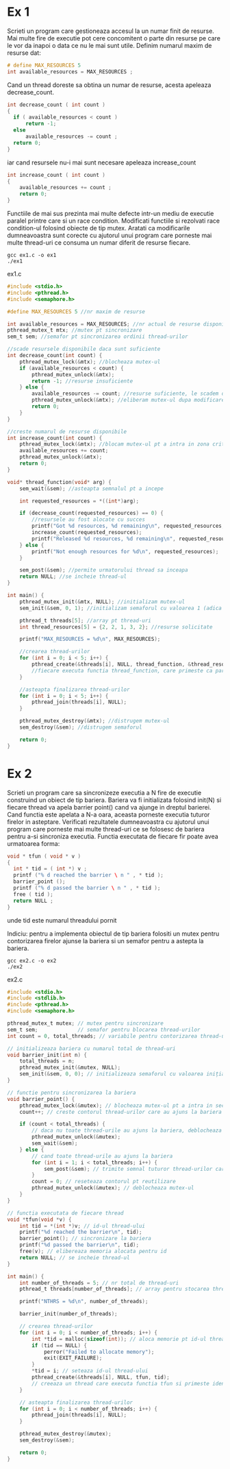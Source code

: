 # Ex 1

Scrieti un program care gestioneaza accesul la un numar finit de resurse.
Mai multe fire de executie pot cere concomitent o parte din resurse pe care
le vor da inapoi o data ce nu le mai sunt utile. Definim numarul maxim
de resurse dat:

```c
# define MAX_RESOURCES 5
int available_resources = MAX_RESOURCES ;
```

Cand un thread doreste sa obtina un numar de resurse, acesta apeleaza
decrease_count.

```c
int decrease_count ( int count )
{
  if ( available_resources < count )
      return -1;
  else
      available_resources -= count ;
  return 0;
}
```

iar cand resursele nu-i mai sunt necesare apeleaza increase_count

```c
int increase_count ( int count )
{
    available_resources += count ;
    return 0;
}
```

Functiile de mai sus prezinta mai multe defecte intr-un mediu de executie
paralel printre care si un race condition. Modificati functiile si rezolvati
race condition-ul folosind obiecte de tip mutex. Aratati ca modificarile
dumneavoastra sunt corecte cu ajutorul unui program care porneste mai
multe thread-uri ce consuma un numar diferit de resurse fiecare.

```ssh_session
gcc ex1.c -o ex1
./ex1
```

ex1.c

```c
#include <stdio.h>
#include <pthread.h>
#include <semaphore.h>

#define MAX_RESOURCES 5 //nr maxim de resurse

int available_resources = MAX_RESOURCES; //nr actual de resurse disponibile
pthread_mutex_t mtx; //mutex pt sincronizare
sem_t sem; //semafor pt sincronizarea ordinii thread-urilor

//scade resursele disponibile daca sunt suficiente
int decrease_count(int count) {
    pthread_mutex_lock(&mtx); //blocheaza mutex-ul
    if (available_resources < count) {
        pthread_mutex_unlock(&mtx);
        return -1; //resurse insuficiente
    } else {
        available_resources -= count; //resurse suficiente, le scadem din total
        pthread_mutex_unlock(&mtx); //eliberam mutex-ul dupa modificare
        return 0; 
    }
}

//creste numarul de resurse disponibile
int increase_count(int count) {
    pthread_mutex_lock(&mtx); //blocam mutex-ul pt a intra in zona critica
    available_resources += count;
    pthread_mutex_unlock(&mtx);
    return 0;
}

void* thread_function(void* arg) {
    sem_wait(&sem); //asteapta semnalul pt a incepe

    int requested_resources = *((int*)arg);

    if (decrease_count(requested_resources) == 0) {
    	//resursele au fost alocate cu succes
        printf("Got %d resources, %d remaining\n", requested_resources, available_resources);
        increase_count(requested_resources);
        printf("Released %d resources, %d remaining\n", requested_resources, available_resources);
    } else {
        printf("Not enough resources for %d\n", requested_resources);
    }

    sem_post(&sem); //permite urmatorului thread sa inceapa
    return NULL; //se incheie thread-ul
}

int main() {
    pthread_mutex_init(&mtx, NULL); //initializam mutex-ul
    sem_init(&sem, 0, 1); //initializam semaforul cu valoarea 1 (adica doar un thread se poate executa deodata)

    pthread_t threads[5]; //array pt thread-uri
    int thread_resources[5] = {2, 2, 1, 3, 2}; //resurse solicitate

    printf("MAX_RESOURCES = %d\n", MAX_RESOURCES);

    //crearea thread-urilor
    for (int i = 0; i < 5; i++) {
        pthread_create(&threads[i], NULL, thread_function, &thread_resources[i]); 
        //fiecare executa functia thread_function, care primeste ca parametru nr de resurse solicitate
    }

    //asteapta finalizarea thread-urilor
    for (int i = 0; i < 5; i++) {
        pthread_join(threads[i], NULL);
    }

    pthread_mutex_destroy(&mtx); //distrugem mutex-ul
    sem_destroy(&sem); //distrugem semaforul

    return 0;
}

```


# Ex 2 

Scrieti un program care sa sincronizeze executia a N fire de executie construind un obiect de tip bariera. Bariera va fi initializata folosind init(N)
si fiecare thread va apela barrier point() cand va ajunge in dreptul barierei. Cand functia este apelata a N-a oara, aceasta porneste executia
tuturor firelor in asteptare.
Verificati rezultatele dumneavoastra cu ajutorul unui program care porneste
mai multe thread-uri ce se folosesc de bariera pentru a-si sincroniza executia.
Functia executata de fiecare fir poate avea urmatoarea forma:

```c
void * tfun ( void * v )
{
  int * tid = ( int *) v ;
  printf ("% d reached the barrier \ n " , * tid );
  barrier_point ();
  printf ("% d passed the barrier \ n " , * tid );
  free ( tid );
  return NULL ;
}
```

unde tid este numarul threadului pornit

Indiciu: pentru a implementa obiectul de tip bariera folositi un mutex
pentru contorizarea firelor ajunse la bariera si un semafor pentru a astepta
la bariera.


```ssh-session
gcc ex2.c -o ex2
./ex2
```


ex2.c

```c
#include <stdio.h>
#include <stdlib.h>
#include <pthread.h>
#include <semaphore.h>

pthread_mutex_t mutex; // mutex pentru sincronizare
sem_t sem;             // semafor pentru blocarea thread-urilor
int count = 0, total_threads; // variabile pentru contorizarea thread-urilor si nr total de thread-uri

// initializeaza bariera cu numarul total de thread-uri
void barrier_init(int n) {
    total_threads = n;
    pthread_mutex_init(&mutex, NULL);
    sem_init(&sem, 0, 0); // initializeaza semaforul cu valoarea inițială 0
}

// functie pentru sincronizarea la bariera
void barrier_point() {
    pthread_mutex_lock(&mutex); // blocheaza mutex-ul pt a intra in sectiunea critica
    count++; // creste contorul thread-urilor care au ajuns la bariera

    if (count < total_threads) {
        // daca nu toate thread-urile au ajuns la bariera, deblocheaza mutex-ul si asteapta semaforul
        pthread_mutex_unlock(&mutex);
        sem_wait(&sem);
    } else {
        // cand toate thread-urile au ajuns la bariera
        for (int i = 1; i < total_threads; i++) {
            sem_post(&sem); // trimite semnal tuturor thread-urilor care asteapta la semafor
        }
        count = 0; // reseteaza contorul pt reutilizare
        pthread_mutex_unlock(&mutex); // deblocheaza mutex-ul
    }
}

// functia executata de fiecare thread
void *tfun(void *v) {
    int tid = *(int *)v; // id-ul thread-ului
    printf("%d reached the barrier\n", tid);
    barrier_point(); // sincronizare la bariera
    printf("%d passed the barrier\n", tid);
    free(v); // elibereaza memoria alocata pentru id
    return NULL; // se incheie thread-ul
}

int main() {
    int number_of_threads = 5; // nr total de thread-uri
    pthread_t threads[number_of_threads]; // array pentru stocarea thread-urilor

    printf("NTHRS = %d\n", number_of_threads);

    barrier_init(number_of_threads);

    // crearea thread-urilor
    for (int i = 0; i < number_of_threads; i++) {
        int *tid = malloc(sizeof(int)); // aloca memorie pt id-ul thread-ului
        if (tid == NULL) {
            perror("Failed to allocate memory");
            exit(EXIT_FAILURE);
        }
        *tid = i; // seteaza id-ul thread-ului
        pthread_create(&threads[i], NULL, tfun, tid); 
        // creeaza un thread care executa functia tfun si primeste identificatorul ca parametru
    }

    // asteapta finalizarea thread-urilor
    for (int i = 0; i < number_of_threads; i++) {
        pthread_join(threads[i], NULL);
    }

    pthread_mutex_destroy(&mutex);
    sem_destroy(&sem);

    return 0;
}

```
